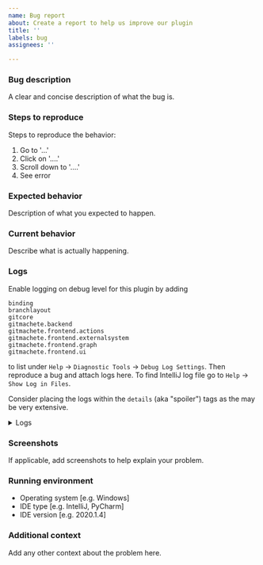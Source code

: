 ```yaml
---
name: Bug report
about: Create a report to help us improve our plugin
title: ''
labels: bug
assignees: ''

---
```


### Bug description
A clear and concise description of what the bug is.

### Steps to reproduce
Steps to reproduce the behavior:
1. Go to '...'
2. Click on '....'
3. Scroll down to '....'
4. See error

### Expected behavior
Description of what you expected to happen.

### Current behavior
Describe what is actually happening.

### Logs
Enable logging on debug level for this plugin by adding
```
binding
branchlayout
gitcore
gitmachete.backend
gitmachete.frontend.actions
gitmachete.frontend.externalsystem
gitmachete.frontend.graph
gitmachete.frontend.ui
```
to list under `Help` -> `Diagnostic Tools` -> `Debug Log Settings`.
Then reproduce a bug and attach logs here.
To find IntelliJ log file go to `Help` -> `Show Log in Files`.

Consider placing the logs within the `details` (aka "spoiler") tags as the may be very extensive.

<details>
<summary>Logs</summary>
Logs go here
</details>

### Screenshots
If applicable, add screenshots to help explain your problem.

### Running environment
 - Operating system [e.g. Windows]
 - IDE type [e.g. IntelliJ, PyCharm]
 - IDE version [e.g. 2020.1.4]

### Additional context
Add any other context about the problem here.
